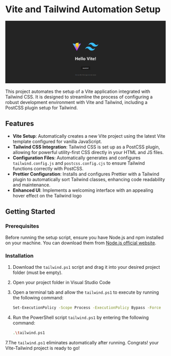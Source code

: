 # Vite and Tailwind Automation Setup

![Screenshot](/repo-screenshot.png)

This project automates the setup of a Vite application integrated with Tailwind CSS. It is designed to streamline the process of configuring a robust development environment with Vite and Tailwind, including a PostCSS plugin setup for Tailwind.

## Features

- **Vite Setup**: Automatically creates a new Vite project using the latest Vite template configured for vanilla JavaScript.
- **Tailwind CSS Integration**: Tailwind CSS is set up as a PostCSS plugin, allowing for powerful utility-first CSS directly in your HTML and JS files.
- **Configuration Files**: Automatically generates and configures `tailwind.config.js` and `postcss.config.cjs` to ensure Tailwind functions correctly with PostCSS.
- **Prettier Configuration**: Installs and configures Prettier with a Tailwind plugin to automatically sort Tailwind classes, enhancing code readability and maintenance.
- **Enhanced UI**: Implements a welcoming interface with an appealing hover effect on the Tailwind logo

## Getting Started

### Prerequisites

Before running the setup script, ensure you have Node.js and npm installed on your machine. You can download them from [Node.js official website](https://nodejs.org/).

### Installation

1. Download the `tailwind.ps1` script and drag it into your desired project folder (must be empty).
2. Open your project folder in Visual Studio Code
4. Open a terminal tab and allow the `tailwind.ps1` to execute by running the following command:

   ```sh
   Set-ExecutionPolicy -Scope Process -ExecutionPolicy Bypass -Force
6. Run the PowerShell script `tailwind.ps1` by entering the following command:

   ```sh
   .\tailwind.ps1
   
7.The `tailwind.ps1` eliminates automatically after running. Congrats! your Vite-Tailwind project is ready to go!
